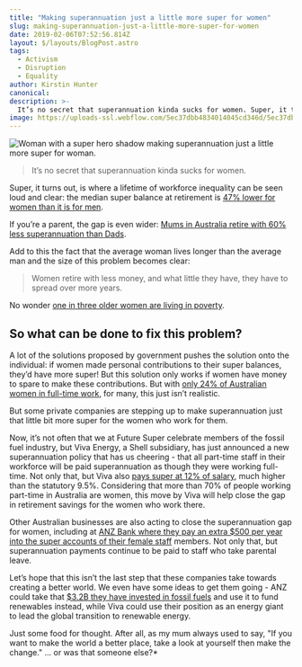```yaml
---
title: "Making superannuation just a little more super for women"
slug: making-superannuation-just-a-little-more-super-for-women
date: 2019-02-06T07:52:56.814Z
layout: $/layouts/BlogPost.astro
tags:
  - Activism
  - Disruption
  - Equality
author: Kirstin Hunter
canonical:
description: >-
  It’s no secret that superannuation kinda sucks for women. Super, it turns out, is where a lifetime of workforce inequality can be seen loud and clear. But there are some great examples being set by businesses who see this inequality and want to do something about it... and some of them might surprise you.
image: https://uploads-ssl.webflow.com/5ec37dbb4834014045cd346d/5ec37dbc483401d0bacd3e22_Super-for-women_main%20(1).jpg
---
```


![Woman with a super hero shadow making superannuation just a little more super for woman.](<https://uploads-ssl.webflow.com/5ec37dbb4834014045cd346d/5ec37dbc483401d0bacd3e22_Super-for-women_main%20(1).jpg>)

> It’s no secret that superannuation kinda sucks for women.

Super, it turns out, is where a lifetime of workforce inequality can be seen loud and clear: the median super balance at retirement is [47% lower for women than it is for men](http://www.asu.asn.au/documents/doc_download/1232-not-so-super-for-women-superannuation-and-women-s-retirement-outcomes-by-asu-per-capita-august-2017-version).

If you’re a parent, the gap is even wider: [Mums in Australia retire with 60% less superannuation than Dads](http://www.smh.com.au/comment/flawed-by-design-why-superannuation-fails-women-20170719-gxe7nj.html).

Add to this the fact that the average woman lives longer than the average man and the size of this problem becomes clear:

> Women retire with less money, and what little they have, they have to spread over more years.

No wonder [one in three older women are living in poverty](http://australianageingagenda.com.au/2016/03/09/one-in-three-older-women-living-in-income-poverty-in-australia-study/).

## So what can be done to fix this problem?

A lot of the solutions proposed by government pushes the solution onto the individual: if women made personal contributions to their super balances, they’d have more super! But this solution only works if women have money to spare to make these contributions. But with [only 24% of Australian women in full-time work](https://www.wgea.gov.au/sites/default/files/Stats_at_a_Glance.pdf), for many, this just isn’t realistic.

But some private companies are stepping up to make superannuation just that little bit more super for the women who work for them.

Now, it’s not often that we at Future Super celebrate members of the fossil fuel industry, but Viva Energy, a Shell subsidiary, has just announced a new superannuation policy that has us cheering - that all part-time staff in their workforce will be paid superannuation as though they were working full-time. Not only that, but Viva also [pays super at 12% of salary](https://www.vivaenergy.com.au/about-us/media-centre/news/2017/viva-energy-becomes-first-australian-company-to-pay-full-super-benefit-to-part-time-parents-for-five-years), much higher than the statutory 9.5%. Considering that more than 70% of people working part-time in Australia are women, this move by Viva will help close the gap in retirement savings for the women who work there.

Other Australian businesses are also acting to close the superannuation gap for women, including at [ANZ Bank where they pay an extra $500 per year into the super accounts of their female staff](http://www.women.anz.com/at-anz/we-are-bridging-the-super-gap) members. Not only that, but superannuation payments continue to be paid to staff who take parental leave.

Let’s hope that this isn’t the last step that these companies take towards creating a better world. We even have some ideas to get them going - ANZ could take that [$3.2B they have invested in fossil fuels](https://www.theguardian.com/australia-news/2017/mar/06/big-australian-banks-invest-7bn-more-in-fossil-fuels-than-renewables-says-report) and use it to fund renewables instead, while Viva could use their position as an energy giant to lead the global transition to renewable energy.

Just some food for thought. After all, as my mum always used to say, "If you want to make the world a better place, take a look at yourself then make the change." ... or was that someone else?\*
